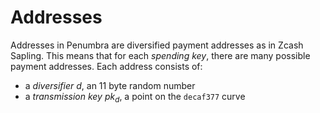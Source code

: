 # Addresses

Addresses in Penumbra are diversified payment addresses as in Zcash Sapling. This means that for each *spending key*, there are many possible payment addresses. Each address consists of:

* a *diversifier* $d$, an 11 byte random number
* a *transmission key* $pk_d$, a point on the `decaf377` curve
